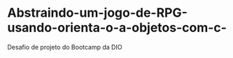 # Abstraindo-um-jogo-de-RPG-usando-orienta-o-a-objetos-com-c-
Desafio de projeto do Bootcamp da DIO
